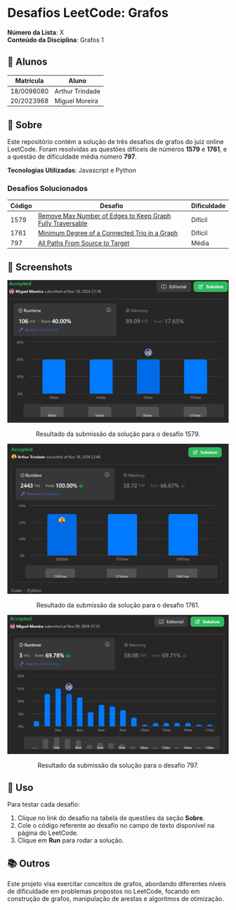 # Desafios LeetCode: Grafos

**Número da Lista**: X  
**Conteúdo da Disciplina**: Grafos 1  

## 👥 Alunos
| Matrícula   | Aluno           |
|-------------|------------------|
| 18/0098080  | Arthur Trindade  |
| 20/2023968  | Miguel Moreira   |

## 📝 Sobre
Este repositório contém a solução de três desafios de grafos do juiz online LeetCode. Foram resolvidas as questões difíceis de números **1579** e **1761**, e a questão de dificuldade média número **797**.

**Tecnologias Utilizadas**: Javascript e Python

### Desafios Solucionados
| Código | Desafio                                                                                                     | Dificuldade |
|--------|-------------------------------------------------------------------------------------------------------------|-------------|
| 1579   | [Remove Max Number of Edges to Keep Graph Fully Traversable](https://leetcode.com/problems/remove-max-number-of-edges-to-keep-graph-fully-traversable/description/) | Difícil     |
| 1761   | [Minimum Degree of a Connected Trio in a Graph](https://leetcode.com/problems/minimum-degree-of-a-connected-trio-in-a-graph/description/) | Difícil     |
| 797   | [All Paths From Source to Target](https://leetcode.com/problems/all-paths-from-source-to-target/description/)                           | Média       |

## 📸 Screenshots
<p align="center">
  <img src="img/1579.png" alt="Resultado da submissão do desafio 1579">
</p>

<p align="center">
  Resultado da submissão da solução para o desafio 1579.
</p>

<p align="center">
  <img src="img/1761.png" alt="Resultado da submissão do desafio 1761">
</p>

<p align="center">
  Resultado da submissão da solução para o desafio 1761.
</p>

<p align="center">
  <img src="img/797.png" alt="Resultado da submissão do desafio 797">
</p>

<p align="center">
  Resultado da submissão da solução para o desafio 797.
</p>


## 🚀 Uso
Para testar cada desafio:
1. Clique no link do desafio na tabela de questões da seção **Sobre**.
2. Cole o código referente ao desafio no campo de texto disponível na página do LeetCode.
3. Clique em **Run** para rodar a solução.

## 📚 Outros
Este projeto visa exercitar conceitos de grafos, abordando diferentes níveis de dificuldade em problemas propostos no LeetCode, focando em construção de grafos, manipulação de arestas e algoritmos de otimização.

